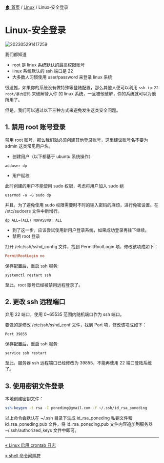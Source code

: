 [🏠 首页](../_index.md) / [Linux](_index.md) / Linux-安全登录

# Linux-安全登录

![202305291417259](https://fs.poneding.com/images/202305291417259.jpg)

我们都知道

- root 是 linux 系统默认的最高权限账号
- linux 系统默认的 ssh 端口是 22
- 大多数人习惯使用 user/password 来登录 linux 系统

很遗憾，如果你的系统没有做特殊等登陆配置，那么其他人便可以利用 `ssh ip:22 root/暴力密码` 来破解登入你 的 linux 系统，一旦被他破解，你的系统就可以为他所用了。

但是，我们可以通过以下三种方式来避免发生这类安全问题。

## 1. 禁用 root 账号登录

禁用 root 账号，那么我们就必须创建其他登录账号，这里建议账号名不要为 admin 这类常见用户名。

- 创建用户（以下都基于 ubuntu 系统操作）

```shell
adduser dp
```

- 用户赋权

此时创建的用户不能使用 sudo 权限，考虑将用户加入 sudo 组

```shell
usermod -a -G sudo dp
```

并且，为了避免使用 sudo 权限需要时不时的输入密码的麻烦，进行免密设置。在 /etc/sudoers 文件中新增行。

```shell
dp ALL=(ALL) NOPASSWD: ALL
```

- 到了这一步，应该尝试使用新用户登录系统，如果成功登录再往下继续。
- 禁用 root 登录

打开 /etc/ssh/sshd_config 文件，找到 PermitRootLogin 项，修改该项成如下：

```ini
PermitRootLogin no
```

保存配置后，重启 ssh 服务:

```shell
systemctl restart ssh
```

至此，root 账号已经被禁用远程登录了。

## 2. 更改 ssh 远程端口

弃用 22 端口，使用 0~65535 范围内随机端口作为 ssh 端口。

要做的是修改 /etc/ssh/sshd_conf 文件，找到 Port 项，修改该项成如下：

```shell
Port 39855
```

保存配置后，重启 ssh 服务:

```shell
service ssh restart
```

至此，服务器 ssh 远程端口已经修改为 39855，不能再使用 22 端口登陆系统了。

## 3. 使用密钥文件登录

本地创建密钥文件：

```bash
ssh-keygen -t rsa -C poneding@gmail.com -f ~/.ssh/id_rsa_poneding
```

以上命令会默认在 ~/.ssh 目录下生成 id_rsa_poneding 私钥文件和 id_rsa_poneding.pub 文件，将 id_rsa_poneding.pub 文件内容追加到服务器 ~/.ssh/authorized_keys 文件中即可。

---
[« Linux 启用 crontab 日志](linux-enable-crontab-log.md)

[» shell 命令间隔符](shell-command-interval-character.md)

